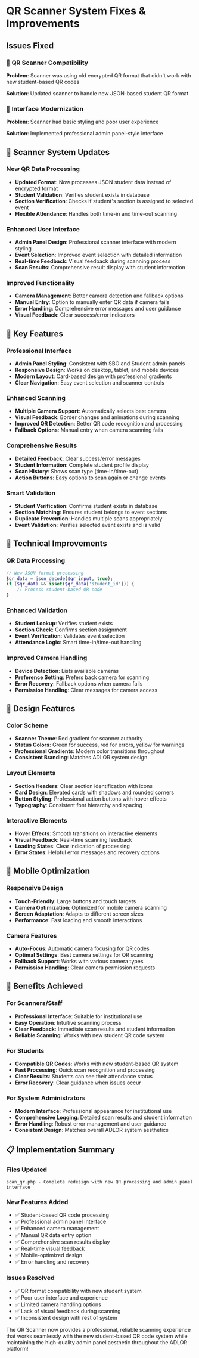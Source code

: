 # QR Scanner System Fixes & Improvements

## Issues Fixed

### 📱 **QR Scanner Compatibility**
**Problem**: Scanner was using old encrypted QR format that didn't work with new student-based QR codes

**Solution**: Updated scanner to handle new JSON-based student QR format

### 🎨 **Interface Modernization**
**Problem**: Scanner had basic styling and poor user experience

**Solution**: Implemented professional admin panel-style interface

## 🔄 Scanner System Updates

### **New QR Data Processing**
- **Updated Format**: Now processes JSON student data instead of encrypted format
- **Student Validation**: Verifies student exists in database
- **Section Verification**: Checks if student's section is assigned to selected event
- **Flexible Attendance**: Handles both time-in and time-out scanning

### **Enhanced User Interface**
- **Admin Panel Design**: Professional scanner interface with modern styling
- **Event Selection**: Improved event selection with detailed information
- **Real-time Feedback**: Visual feedback during scanning process
- **Scan Results**: Comprehensive result display with student information

### **Improved Functionality**
- **Camera Management**: Better camera detection and fallback options
- **Manual Entry**: Option to manually enter QR data if camera fails
- **Error Handling**: Comprehensive error messages and user guidance
- **Visual Feedback**: Clear success/error indicators

## 🎯 Key Features

### **Professional Interface**
- **Admin Panel Styling**: Consistent with SBO and Student admin panels
- **Responsive Design**: Works on desktop, tablet, and mobile devices
- **Modern Layout**: Card-based design with professional gradients
- **Clear Navigation**: Easy event selection and scanner controls

### **Enhanced Scanning**
- **Multiple Camera Support**: Automatically selects best camera
- **Visual Feedback**: Border changes and animations during scanning
- **Improved QR Detection**: Better QR code recognition and processing
- **Fallback Options**: Manual entry when camera scanning fails

### **Comprehensive Results**
- **Detailed Feedback**: Clear success/error messages
- **Student Information**: Complete student profile display
- **Scan History**: Shows scan type (time-in/time-out)
- **Action Buttons**: Easy options to scan again or change events

### **Smart Validation**
- **Student Verification**: Confirms student exists in database
- **Section Matching**: Ensures student belongs to event sections
- **Duplicate Prevention**: Handles multiple scans appropriately
- **Event Validation**: Verifies selected event exists and is valid

## 🔧 Technical Improvements

### **QR Data Processing**
```php
// New JSON format processing
$qr_data = json_decode($qr_input, true);
if ($qr_data && isset($qr_data['student_id'])) {
    // Process student-based QR code
}
```

### **Enhanced Validation**
- **Student Lookup**: Verifies student exists
- **Section Check**: Confirms section assignment
- **Event Verification**: Validates event selection
- **Attendance Logic**: Smart time-in/time-out handling

### **Improved Camera Handling**
- **Device Detection**: Lists available cameras
- **Preference Setting**: Prefers back camera for scanning
- **Error Recovery**: Fallback options when camera fails
- **Permission Handling**: Clear messages for camera access

## 🎨 Design Features

### **Color Scheme**
- **Scanner Theme**: Red gradient for scanner authority
- **Status Colors**: Green for success, red for errors, yellow for warnings
- **Professional Gradients**: Modern color transitions throughout
- **Consistent Branding**: Matches ADLOR system design

### **Layout Elements**
- **Section Headers**: Clear section identification with icons
- **Card Design**: Elevated cards with shadows and rounded corners
- **Button Styling**: Professional action buttons with hover effects
- **Typography**: Consistent font hierarchy and spacing

### **Interactive Elements**
- **Hover Effects**: Smooth transitions on interactive elements
- **Visual Feedback**: Real-time scanning feedback
- **Loading States**: Clear indication of processing
- **Error States**: Helpful error messages and recovery options

## 📱 Mobile Optimization

### **Responsive Design**
- **Touch-Friendly**: Large buttons and touch targets
- **Camera Optimization**: Optimized for mobile camera scanning
- **Screen Adaptation**: Adapts to different screen sizes
- **Performance**: Fast loading and smooth interactions

### **Camera Features**
- **Auto-Focus**: Automatic camera focusing for QR codes
- **Optimal Settings**: Best camera settings for QR scanning
- **Fallback Support**: Works with various camera types
- **Permission Handling**: Clear camera permission requests

## 🚀 Benefits Achieved

### **For Scanners/Staff**
- **Professional Interface**: Suitable for institutional use
- **Easy Operation**: Intuitive scanning process
- **Clear Feedback**: Immediate scan results and student information
- **Reliable Scanning**: Works with new student QR code system

### **For Students**
- **Compatible QR Codes**: Works with new student-based QR system
- **Fast Processing**: Quick scan recognition and processing
- **Clear Results**: Students can see their attendance status
- **Error Recovery**: Clear guidance when issues occur

### **For System Administrators**
- **Modern Interface**: Professional appearance for institutional use
- **Comprehensive Logging**: Detailed scan results and student information
- **Error Handling**: Robust error management and user guidance
- **Consistent Design**: Matches overall ADLOR system aesthetics

## 📋 Implementation Summary

### **Files Updated**
```
scan_qr.php - Complete redesign with new QR processing and admin panel interface
```

### **New Features Added**
- ✅ Student-based QR code processing
- ✅ Professional admin panel interface
- ✅ Enhanced camera management
- ✅ Manual QR data entry option
- ✅ Comprehensive scan results display
- ✅ Real-time visual feedback
- ✅ Mobile-optimized design
- ✅ Error handling and recovery

### **Issues Resolved**
- ✅ QR format compatibility with new student system
- ✅ Poor user interface and experience
- ✅ Limited camera handling options
- ✅ Lack of visual feedback during scanning
- ✅ Inconsistent design with rest of system

The QR Scanner now provides a professional, reliable scanning experience that works seamlessly with the new student-based QR code system while maintaining the high-quality admin panel aesthetic throughout the ADLOR platform!
